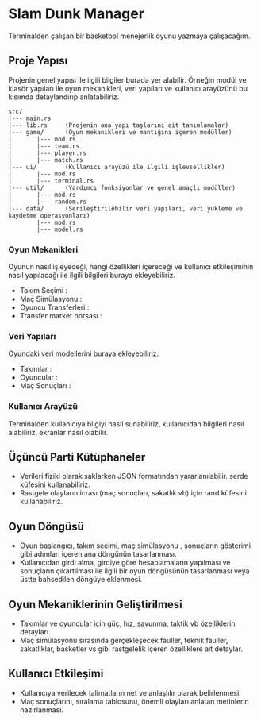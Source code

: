 # Slam Dunk Manager

Terminalden çalışan bir basketbol menejerlik oyunu yazmaya çalışacağım.

## Proje Yapısı

Projenin genel yapısı ile ilgili bilgiler burada yer alabilir. Örneğin modül ve klasör yapıları ile oyun mekanikleri, veri yapıları ve kullanıcı arayüzünü bu kısımda detaylandırıp anlatabiliriz.

```text
src/
|--- main.rs
|--- lib.rs     (Projenin ana yapı taşlarını ait tanımlamalar)
|--- game/      (Oyun mekanikleri ve mantığını içeren modüller)
|       |--- mod.rs 
|       |--- team.rs
|       |--- player.rs
|       |--- match.rs
|--- ui/        (Kullanıcı arayüzü ile ilgili işlevsellikler)
|       |--- mod.rs
|       |--- terminal.rs
|--- util/      (Yardımcı fonksiyonlar ve genel amaçlı modüller)
|       |--- mod.rs
|       |--- random.rs
|--- data/      (Serileştirilebilir veri yapıları, veri yükleme ve kaydetme operasyonları)
        |--- mod.rs
        |--- model.rs
```

### Oyun Mekanikleri

Oyunun nasıl işleyeceği, hangi özellikleri içereceği ve kullanıcı etkileşiminin nasıl yapılacağı ile ilgili bilgileri buraya ekleyebiliriz.

- Takım Seçimi :
- Maç Simülasyonu :
- Oyuncu Transferleri :
- Transfer market borsası :

### Veri Yapıları

Oyundaki veri modellerini buraya ekleyebiliriz.

- Takımlar :
- Oyuncular :
- Maç Sonuçları :

### Kullanıcı Arayüzü

Terminalden kullanıcıya bilgiyi nasıl sunabiliriz, kullanıcıdan bilgileri nasıl alabiliriz, ekranlar nasıl olabilir.

## Üçüncü Parti Kütüphaneler

- Verileri fiziki olarak saklarken JSON formatından yararlanılabilir. serde küfesini kullanabiliriz.
- Rastgele olayların icrası (maç sonuçları, sakatlık vb) için rand küfesini kullanabiliriz.

## Oyun Döngüsü

- Oyun başlangıcı, takım seçimi, maç simülasyonu , sonuçların gösterimi gibi adımları içeren ana döngünün tasarlanması.
- Kullanıcıdan girdi alma, girdiye göre hesaplamaların yapılması ve sonuçların çıkartılması ile ilgili bir oyun döngüsünün tasarlanması veya üstte bahsedilen döngüye eklenmesi.

## Oyun Mekaniklerinin Geliştirilmesi

- Takımlar ve oyuncular için güç, hız, savunma, taktik vb özelliklerin detayları. 
- Maç simülasyonu sırasında gerçekleşecek fauller, teknik fauller, sakatlıklar, basketler vs gibi rastgelelik içeren özelliklere ait detaylar.

## Kullanıcı Etkileşimi

- Kullanıcıya verilecek talimatların net ve anlaşlılır olarak belirlenmesi.
- Maç sonuçlarını, sıralama tablosunu, önemli olayları anlatan metinlerin hazırlanması.